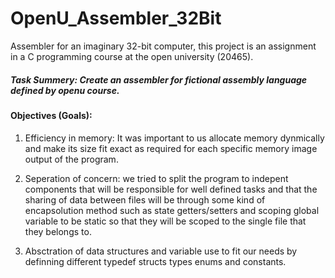 # OpenU_Assembler_32Bit
Assembler for an imaginary 32-bit computer, this project is an assignment in a C programming course at the open university (20465).



##### Task Summery: Create an assembler for fictional assembly language defined by openu course.


#### Objectives (Goals): ### 
1) Efficiency in memory: It was important to us allocate memory dynmically and make its size fit exact as required for each specific memory image output of the program.

2) Seperation of concern: we tried to split the program to indepent components that will be responsible for well defined tasks and that the sharing of data between files will be through some kind of encapsolution method such as state getters/setters and scoping global variable to be static so that they will be scoped to the single file that they belongs to.

3) Absctration of data structures and variable use to fit our needs by definning different typedef structs types enums and constants.

